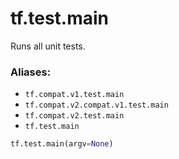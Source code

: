 <div itemscope itemtype="http://developers.google.com/ReferenceObject">
<meta itemprop="name" content="tf.test.main" />
<meta itemprop="path" content="Stable" />
</div>

# tf.test.main

Runs all unit tests.

### Aliases:

* `tf.compat.v1.test.main`
* `tf.compat.v2.compat.v1.test.main`
* `tf.compat.v2.test.main`
* `tf.test.main`

``` python
tf.test.main(argv=None)
```

<!-- Placeholder for "Used in" -->
